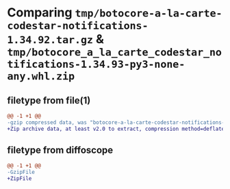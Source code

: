 # Comparing `tmp/botocore-a-la-carte-codestar-notifications-1.34.92.tar.gz` & `tmp/botocore_a_la_carte_codestar_notifications-1.34.93-py3-none-any.whl.zip`

## filetype from file(1)

```diff
@@ -1 +1 @@
-gzip compressed data, was "botocore-a-la-carte-codestar-notifications-1.34.92.tar", last modified: Fri Apr 26 01:01:21 2024, max compression
+Zip archive data, at least v2.0 to extract, compression method=deflate
```

## filetype from diffoscope

```diff
@@ -1 +1 @@
-GzipFile
+ZipFile
```


